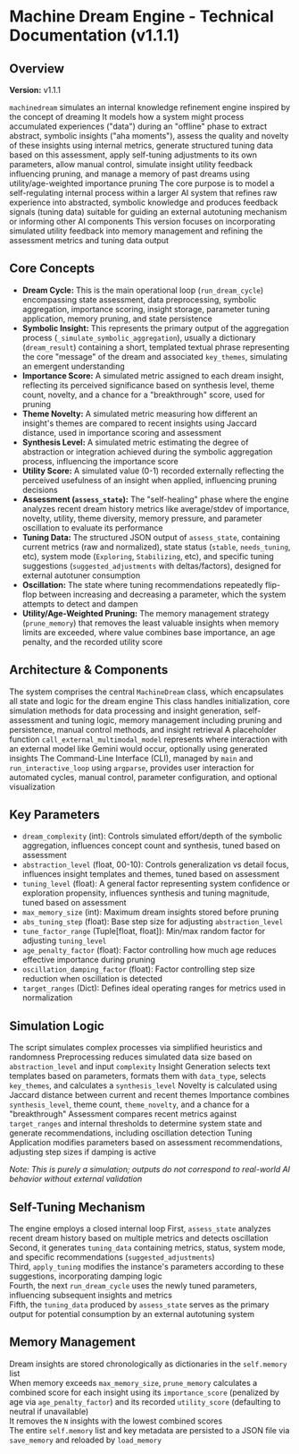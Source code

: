 # Machine Dream Engine - Technical Documentation (v1.1.1)

## Overview

**Version:** v1.1.1

`machinedream` simulates an internal knowledge refinement engine inspired by the concept of dreaming
It models how a system might process accumulated experiences ("data") during an "offline" phase to extract abstract, symbolic insights ("aha moments"), assess the quality and novelty of these insights using internal metrics, generate structured tuning data based on this assessment, apply self-tuning adjustments to its own parameters, allow manual control, simulate insight utility feedback influencing pruning, and manage a memory of past dreams using utility/age-weighted importance pruning
The core purpose is to model a self-regulating internal process within a larger AI system that refines raw experience into abstracted, symbolic knowledge and produces feedback signals (tuning data) suitable for guiding an external autotuning mechanism or informing other AI components
This version focuses on incorporating simulated utility feedback into memory management and refining the assessment metrics and tuning data output

## Core Concepts

- **Dream Cycle:** This is the main operational loop (`run_dream_cycle`) encompassing state assessment, data preprocessing, symbolic aggregation, importance scoring, insight storage, parameter tuning application, memory pruning, and state persistence
- **Symbolic Insight:** This represents the primary output of the aggregation process (`_simulate_symbolic_aggregation`), usually a dictionary (`dream_result`) containing a short, templated textual phrase representing the core "message" of the dream and associated `key_themes`, simulating an emergent understanding
- **Importance Score:** A simulated metric assigned to each dream insight, reflecting its perceived significance based on synthesis level, theme count, novelty, and a chance for a "breakthrough" score, used for pruning
- **Theme Novelty:** A simulated metric measuring how different an insight's themes are compared to recent insights using Jaccard distance, used in importance scoring and assessment
- **Synthesis Level:** A simulated metric estimating the degree of abstraction or integration achieved during the symbolic aggregation process, influencing the importance score
- **Utility Score:** A simulated value (0-1) recorded externally reflecting the perceived usefulness of an insight when applied, influencing pruning decisions
- **Assessment (`assess_state`):** The "self-healing" phase where the engine analyzes recent dream history metrics like average/stdev of importance, novelty, utility, theme diversity, memory pressure, and parameter oscillation to evaluate its performance
- **Tuning Data:** The structured JSON output of `assess_state`, containing current metrics (raw and normalized), state status (`stable`, `needs_tuning`, etc), system mode (`Exploring`, `Stabilizing`, etc), and specific tuning suggestions (`suggested_adjustments` with deltas/factors), designed for external autotuner consumption
- **Oscillation:** The state where tuning recommendations repeatedly flip-flop between increasing and decreasing a parameter, which the system attempts to detect and dampen
- **Utility/Age-Weighted Pruning:** The memory management strategy (`prune_memory`) that removes the least valuable insights when memory limits are exceeded, where value combines base importance, an age penalty, and the recorded utility score

## Architecture & Components

The system comprises the central `MachineDream` class, which encapsulates all state and logic for the dream engine
This class handles initialization, core simulation methods for data processing and insight generation, self-assessment and tuning logic, memory management including pruning and persistence, manual control methods, and insight retrieval
A placeholder function `call_external_multimodal_model` represents where interaction with an external model like Gemini would occur, optionally using generated insights
The Command-Line Interface (CLI), managed by `main` and `run_interactive_loop` using `argparse`, provides user interaction for automated cycles, manual control, parameter configuration, and optional visualization

## Key Parameters

- `dream_complexity` (int): Controls simulated effort/depth of the symbolic aggregation, influences concept count and synthesis, tuned based on assessment
- `abstraction_level` (float, 00-10): Controls generalization vs detail focus, influences insight templates and themes, tuned based on assessment
- `tuning_level` (float): A general factor representing system confidence or exploration propensity, influences synthesis and tuning magnitude, tuned based on assessment
- `max_memory_size` (int): Maximum dream insights stored before pruning
- `abs_tuning_step` (float): Base step size for adjusting `abstraction_level`
- `tune_factor_range` (Tuple[float, float]): Min/max random factor for adjusting `tuning_level`
- `age_penalty_factor` (float): Factor controlling how much age reduces effective importance during pruning
- `oscillation_damping_factor` (float): Factor controlling step size reduction when oscillation is detected
- `target_ranges` (Dict): Defines ideal operating ranges for metrics used in normalization

## Simulation Logic

The script simulates complex processes via simplified heuristics and randomness
Preprocessing reduces simulated data size based on `abstraction_level` and input `complexity`
Insight Generation selects text templates based on parameters, formats them with `data_type`, selects `key_themes`, and calculates a `synthesis_level`
Novelty is calculated using Jaccard distance between current and recent themes
Importance combines `synthesis_level`, theme count, `theme_novelty`, and a chance for a "breakthrough"
Assessment compares recent metrics against `target_ranges` and internal thresholds to determine system state and generate recommendations, including oscillation detection
Tuning Application modifies parameters based on assessment recommendations, adjusting step sizes if damping is active

*Note: This is purely a simulation; outputs do not correspond to real-world AI behavior without external validation*

## Self-Tuning Mechanism

The engine employs a closed internal loop
First, `assess_state` analyzes recent dream history based on multiple metrics and detects oscillation<br />
Second, it generates `tuning_data` containing metrics, status, system mode, and specific recommendations (`suggested_adjustments`)<br />
Third, `apply_tuning` modifies the instance's parameters according to these suggestions, incorporating damping logic<br />
Fourth, the next `run_dream_cycle` uses the newly tuned parameters, influencing subsequent insights and metrics<br />
Fifth, the `tuning_data` produced by `assess_state` serves as the primary output for potential consumption by an external autotuning system<br />

## Memory Management

Dream insights are stored chronologically as dictionaries in the `self.memory` list<br />
When memory exceeds `max_memory_size`, `prune_memory` calculates a combined score for each insight using its `importance_score` (penalized by age via `age_penalty_factor`) and its recorded `utility_score` (defaulting to neutral if unavailable)<br />
It removes the `N` insights with the lowest combined scores<br />
The entire `self.memory` list and key metadata are persisted to a JSON file via `save_memory` and reloaded by `load_memory`<br />
